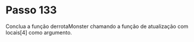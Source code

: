 # Passo 133

Conclua a função derrotaMonster chamando a função de atualização com locais[4] como argumento.